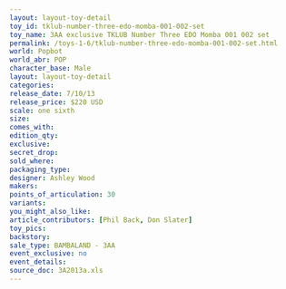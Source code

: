 ```yaml
---
layout: layout-toy-detail 
toy_id: tklub-number-three-edo-momba-001-002-set
toy_name: 3AA exclusive TKLUB Number Three EDO Momba 001 002 set
permalink: /toys-1-6/tklub-number-three-edo-momba-001-002-set.html
world: Popbot
world_abr: POP
character_base: Male
layout: layout-toy-detail
categories: 
release_date: 7/10/13
release_price: $220 USD
scale: one sixth
size: 
comes_with: 
edition_qty: 
exclusive: 
secret_drop: 
sold_where: 
packaging_type: 
designer: Ashley Wood
makers: 
points_of_articulation: 30
variants: 
you_might_also_like: 
article_contributors: [Phil Back, Don Slater]
toy_pics: 
backstory: 
sale_type: BAMBALAND - 3AA
event_exclusive: no
event_details: 
source_doc: 3A2013a.xls
---
```

